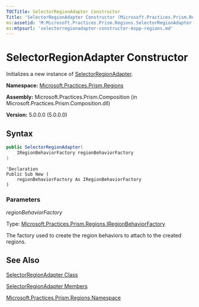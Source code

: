 ```yaml
---
TOCTitle: SelectorRegionAdapter Constructor
Title: 'SelectorRegionAdapter Constructor (Microsoft.Practices.Prism.Regions)'
ms:assetid: 'M:Microsoft.Practices.Prism.Regions.SelectorRegionAdapter.\#ctor(Microsoft.Practices.Prism.Regions.IRegionBehaviorFactory)'
ms:mtpsurl: 'selectorregionadapter-constructor-mspp-regions.md'
---
```



# SelectorRegionAdapter Constructor

Initializes a new instance of [SelectorRegionAdapter](/patterns-practices/reference/selectorregionadapter-class-mspp-regions).

**Namespace:** [Microsoft.Practices.Prism.Regions](/patterns-practices/reference/mspp-regions-namespace)

**Assembly:** Microsoft.Practices.Prism.Composition (in Microsoft.Practices.Prism.Composition.dll)

**Version:** 5.0.0.0 (5.0.0.0)

## Syntax

~~~C#
public SelectorRegionAdapter(
	IRegionBehaviorFactory regionBehaviorFactory
)
~~~
~~~VB
'Declaration
Public Sub New ( 
	regionBehaviorFactory As IRegionBehaviorFactory
)
~~~

### Parameters

_regionBehaviorFactory_

Type: [Microsoft.Practices.Prism.Regions.IRegionBehaviorFactory](/patterns-practices/reference/iregionbehaviorfactory-interface-mspp-regions)

The factory used to create the region behaviors to attach to the created regions.

## See Also

[SelectorRegionAdapter Class](/patterns-practices/reference/selectorregionadapter-class-mspp-regions)

[SelectorRegionAdapter Members](/patterns-practices/reference/selectorregionadapter-members-mspp-regions)

[Microsoft.Practices.Prism.Regions Namespace](/patterns-practices/reference/mspp-regions-namespace)
